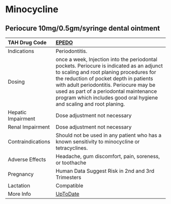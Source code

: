 # Minocycline

## Periocure 10mg/0.5gm/syringe dental ointment

| TAH Drug Code      | [EPEDO](https://www.tahsda.org.tw/drugs/hissearch.php?drug_code=EPEDO)                                                                                                                                                                                                                                                                     |
|:-------------------|:-------------------------------------------------------------------------------------------------------------------------------------------------------------------------------------------------------------------------------------------------------------------------------------------------------------------------------------------|
| Indications        | Periodontitis.                                                                                                                                                                                                                                                                                                                             |
| Dosing             | once a week, Injection into the periodontal pockets. Periocure is indicated as an adjunct to scaling and root planing procedures for the reduction of pocket depth in patients with adult periodontitis. Periocure may be used as part of a periodontal maintenance program which includes good oral hygiene and scaling and root planing. |
| Hepatic Impairment | Dose adjustment not necessary                                                                                                                                                                                                                                                                                                              |
| Renal Impairment   | Dose adjustment not necessary                                                                                                                                                                                                                                                                                                              |
| Contraindications  | Should not be used in any patient who has a known sensitivity to minocycline or tetracyclines.                                                                                                                                                                                                                                             |
| Adverse Effects    | Headache, gum discomfort, pain, soreness, or toothache                                                                                                                                                                                                                                                                                     |
| Pregnancy          | Human Data Suggest Risk in 2nd and 3rd Trimesters                                                                                                                                                                                                                                                                                          |
| Lactation          | Compatible                                                                                                                                                                                                                                                                                                                                 |
| More Info          | [UpToDate](https://www.uptodate.com/contents/minocycline-drug-information)                                                                                                                                                                                                                                                                 |

